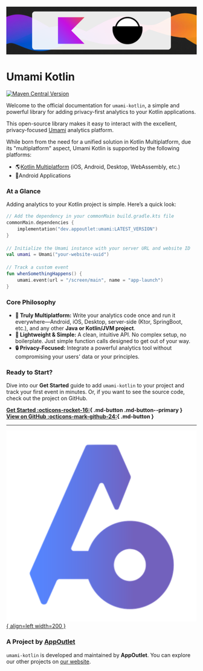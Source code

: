 ![banner](img/banner.png)
# Umami Kotlin

[![Maven Central Version](https://img.shields.io/maven-central/v/dev.appoutlet/umami?style=for-the-badge&label=Maven%20Central&link=https%3A%2F%2Fcentral.sonatype.com%2Fartifact%2Fdev.appoutlet%2Fumami)](https://central.sonatype.com/artifact/dev.appoutlet/umami)

Welcome to the official documentation for `umami-kotlin`, a simple and powerful library for adding privacy-first analytics to your Kotlin applications.

This open-source library makes it easy to interact with the excellent, privacy-focused [Umami](https://umami.is) analytics platform. 

While born from the need for a unified solution in Kotlin Multiplatform, due its "multiplatform" aspect, Umami Kotlin is supported by the following platforms:

* 🌎[Kotlin Multiplatform](getstarted/kmp.md) (iOS, Android, Desktop, WebAssembly, etc.)
* 🤖Android Applications 

### **At a Glance**

Adding analytics to your Kotlin project is simple. Here’s a quick look:

```kotlin
// Add the dependency in your commonMain build.gradle.kts file
commonMain.dependencies {
    implementation("dev.appoutlet:umami:LATEST_VERSION")
}

// Initialize the Umami instance with your server URL and website ID
val umami = Umami("your-website-uuid")

// Track a custom event
fun whenSomethingHappens() {
    umami.event(url = "/screen/main", name = "app-launch")
}
```

### **Core Philosophy**

* **💎 Truly Multiplatform:** Write your analytics code once and run it everywhere—Android, iOS, Desktop, server-side (Ktor, SpringBoot, etc.), and any other **Java or Kotlin/JVM project**.
* **🚀 Lightweight & Simple:** A clean, intuitive API. No complex setup, no boilerplate. Just simple function calls designed to get out of your way.
* **🔒 Privacy-Focused:** Integrate a powerful analytics tool without compromising your users' data or your principles.

### **Ready to Start?**

Dive into our **Get Started** guide to add `umami-kotlin` to your project and track your first event in minutes. Or, if you want to see the source code, check out the project on GitHub.

**[Get Started  :octicons-rocket-16:](getstarted/kmp.md){ .md-button .md-button--primary }**
**[View on GitHub :octicons-mark-github-24:](https://github.com/AppOutlet/umami-kotlin){ .md-button }**

-----

[![AppOutlet Logo](img/appoutlet.png){ align=left width=200 }](https://appoutlet.dev)

### **A Project by [AppOutlet](https://appoutlet.dev)**

 `umami-kotlin` is developed and maintained by **AppOutlet**. You can explore our other projects on [our website](https://appoutlet.dev).
 
